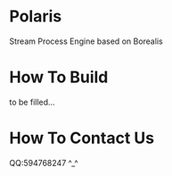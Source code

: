 Polaris 
===============

Stream Process Engine based on Borealis

# How To Build

to be filled...



# How To Contact Us
QQ:594768247  ^_^
